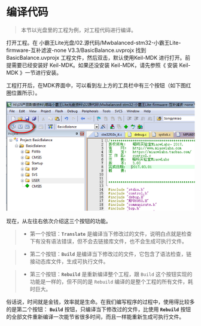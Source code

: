 # 编译代码

> 本节以光盘里的工程为例，对工程代码进行编译。

打开工程。在 小霸王Lite光盘/02.源代码/Mwbalanced-stm32-小霸王Lite-firmware-互补滤波-none V3.3/BasicBalance.uvprojx 找到 BasicBalance.uvprojx 工程文件，然后双击，默认使用Keil-MDK 进行打开。前提需要已经安装好 Keil-MDK。如果还没安装 Keil-MDK，请先参照《 安装 Keil-MDK 》一节进行安装。

工程打开后，在MDK界面中，可以看到左上方的工具栏中有三个按钮（如下图红圈位置所示）。

![MDK界面](/img/001MDK截图界面.png "A02")

现在，从左往右依次介绍这三个按钮的功能。

> + 第一个按钮：**`Translate`** 是编译当下修改过的文件，说明白点就是检查下有没有语法错误，但不会去链接库文件，也不会生成可执行文件。

> + 第二个按钮：**`Build`** 是编译当下修改过的文件，它包含了语法检查，链接动态库文件，生成可执行文件。

> + 第三个按钮：**`Rebuild`** 是重新编译整个工程，跟 `Build` 这个按钮实现的功能是一样的，但不同的是 `Rebuild` 编译的是整个工程的所有文件，耗时巨大。

俗话说，时间就是金钱，效率就是生命。在我们编写程序的过程中，使用得比较多的是第二个按钮： **`Build`** 按钮，只编译当下修改过的文件，比使用 **`Rebuild`** 按钮的全部文件重新编译一次能节省很多时间，而且一样能重新生成可执行文件。
